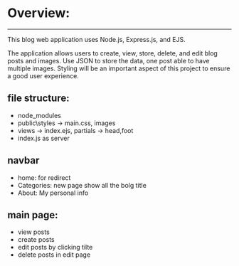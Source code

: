<h1>Overview:</h1><hr>
<p>This blog web application uses Node.js, Express.js, and EJS.</p>
<P>The application allows users to create, view, store, delete, and edit blog posts and images. Use JSON to store the data, one post able to have multiple images. Styling will be an important aspect of this project to ensure a good user experience.</p>
	
		
<h2>file structure:</h2>
<ul>
	<li>node_modules</li>
	<li>public\styles -> main.css, images</li>		
	<li>views -> index.ejs, partials -> head,foot</li>	
	<li>index.js as server</li>	
</ul>

<h2>navbar</h2>	
<ul>
 <li> home: for redirect</li>
 <li>Categories: new page show all the bolg title</li>
 <li>About: My personal info</li>
</ul>
	

<h2>main page:</h2>
<ul>
   <li>view posts</li>
   <li>create posts</li>
   <li>edit posts by clicking tilte</li>
   <li>delete posts in edit page</li>	   
</ul>
  
